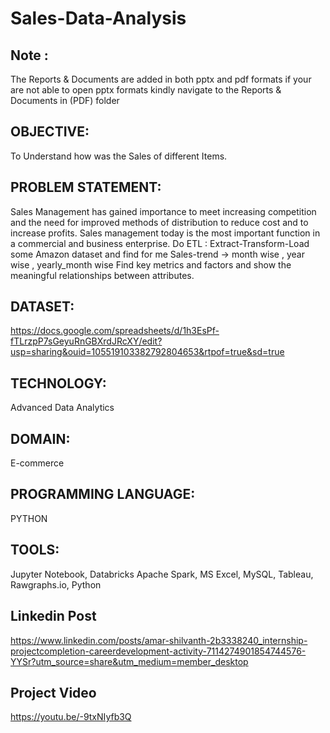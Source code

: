 # Sales-Data-Analysis

## Note : 
The Reports & Documents are added in both pptx and pdf formats if your are not able to open pptx formats kindly navigate to the Reports & Documents in (PDF) folder
## OBJECTIVE:
To Understand how was the Sales of different Items. 
## PROBLEM STATEMENT: 
Sales Management has gained importance to meet increasing competition and the need
for improved methods of distribution to reduce cost and to increase profits. Sales
management today is the most important function in a commercial and business
enterprise.
Do ETL : Extract-Transform-Load some Amazon dataset and find for me
Sales-trend -> month wise , year wise , yearly_month wise
Find key metrics and factors and show the meaningful relationships between attributes.
## DATASET: 
https://docs.google.com/spreadsheets/d/1h3EsPf-fTLrzpP7sGeyuRnGBXrdJRcXY/edit?usp=sharing&ouid=105519103382792804653&rtpof=true&sd=true

## TECHNOLOGY:
Advanced Data Analytics
## DOMAIN:
E-commerce
## PROGRAMMING LANGUAGE:
PYTHON
## TOOLS:
Jupyter Notebook, Databricks Apache Spark, MS Excel, MySQL, Tableau, Rawgraphs.io, Python
## Linkedin Post 
https://www.linkedin.com/posts/amar-shilvanth-2b3338240_internship-projectcompletion-careerdevelopment-activity-7114274901854744576-YYSr?utm_source=share&utm_medium=member_desktop
## Project Video 
https://youtu.be/-9txNIyfb3Q

